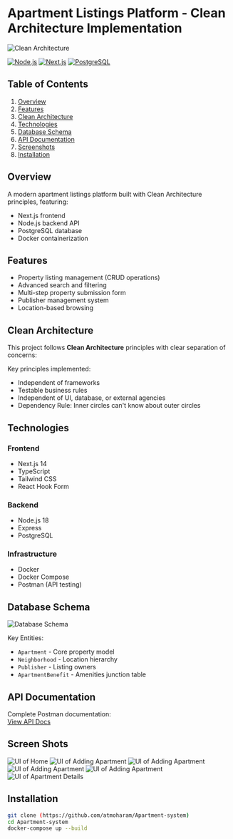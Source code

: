 # Apartment Listings Platform - Clean Architecture Implementation

![Clean Architecture](https://blog.cleancoder.com/uncle-bob/images/2012-08-13-the-clean-architecture/CleanArchitecture.jpg)

[![Node.js](https://img.shields.io/badge/Node.js-18-green)]()
[![Next.js](https://img.shields.io/badge/Next.js-14-blue)]()
[![PostgreSQL](https://img.shields.io/badge/PostgreSQL-15-blue)]()
## Table of Contents
1. [Overview](#overview)
2. [Features](#features)
3. [Clean Architecture](#clean-architecture)
4. [Technologies](#technologies)
5. [Database Schema](#database-schema)
6. [API Documentation](#api-documentation)
7. [Screenshots](#screen-shots)
8. [Installation](#installation)

## Overview <a name="overview"></a>
A modern apartment listings platform built with Clean Architecture principles, featuring:

- Next.js frontend
- Node.js backend API
- PostgreSQL database
- Docker containerization

## Features <a name="features"></a>
- Property listing management (CRUD operations)
- Advanced search and filtering
- Multi-step property submission form
- Publisher management system
- Location-based browsing

## Clean Architecture <a name="clean-architecture"></a>
This project follows **Clean Architecture** principles with clear separation of concerns:



Key principles implemented:
- Independent of frameworks
- Testable business rules
- Independent of UI, database, or external agencies
- Dependency Rule: Inner circles can't know about outer circles

## Technologies <a name="technologies"></a>

### Frontend
- Next.js 14
- TypeScript
- Tailwind CSS
- React Hook Form

### Backend
- Node.js 18
- Express
- PostgreSQL

### Infrastructure
- Docker
- Docker Compose
- Postman (API testing)

## Database Schema <a name="database-schema"></a>
![Database Schema](./assets/apartment.png)

Key Entities:
- `Apartment` - Core property model
- `Neighborhood` - Location hierarchy
- `Publisher` - Listing owners
- `ApartmentBenefit` - Amenities junction table

## API Documentation <a name="api-documentation"></a>
Complete Postman documentation:  
[View API Docs](https://documenter.getpostman.com/view/22778824/2sB2cYdLpw)

## Screen Shots <a name="screen-shots"></a>
![UI of Home](./assets/Home.PNG)
![UI of Adding Apartment](./assets/Add-new-apartment-1.PNG)
![UI of Adding Apartment](./assets/Add-new-apartment-2.PNG)
![UI of Adding Apartment](./assets/Add-new-apartment-3.PNG)
![UI of Adding Apartment](./assets/Add-new-apartment-4.PNG)
![UI of Apartment Details](./assets/apartment-details.PNG)
## Installation <a name="installation"></a>
```bash
git clone (https://github.com/atmoharam/Apartment-system)
cd Apartment-system
docker-compose up --build

